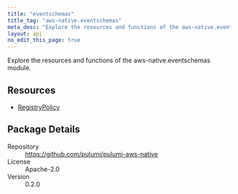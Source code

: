 ```yaml
---
title: "eventschemas"
title_tag: "aws-native.eventschemas"
meta_desc: "Explore the resources and functions of the aws-native.eventschemas module."
layout: api
no_edit_this_page: true
---
```


<!-- WARNING: this file was generated by Pulumi Docs Generator. -->
<!-- Do not edit by hand unless you're certain you know what you are doing! -->

Explore the resources and functions of the aws-native.eventschemas module.

<h2 id="resources">Resources</h2>
<ul class="api">
    <li><a href="registrypolicy" title="RegistryPolicy"><span class="symbol resource"></span>RegistryPolicy</a></li>
</ul>

<h2 id="package-details">Package Details</h2>
<dl class="package-details">
	<dt>Repository</dt>
	<dd><a href="https://github.com/pulumi/pulumi-aws-native">https://github.com/pulumi/pulumi-aws-native</a></dd>
	<dt>License</dt>
	<dd>Apache-2.0</dd>
	<dt>Version</dt>
	<dd>0.2.0</dd>
</dl>

